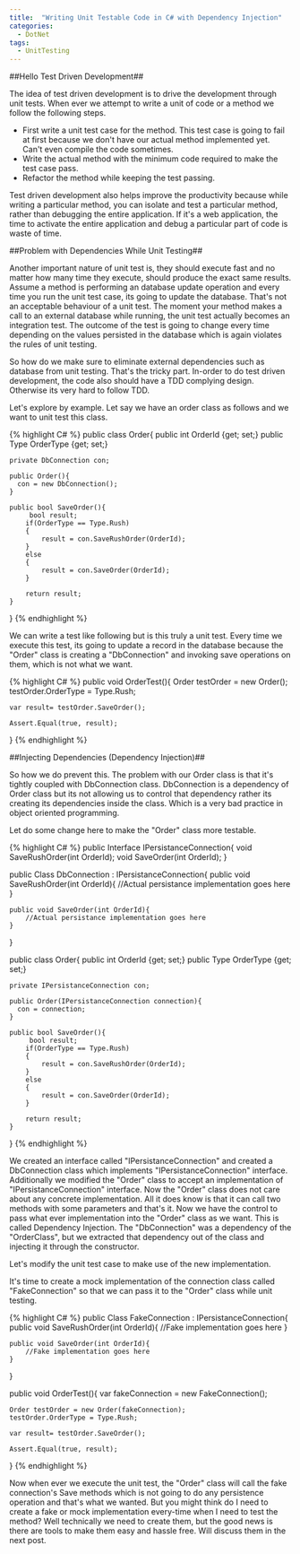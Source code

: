 ```yaml
---
title:  "Writing Unit Testable Code in C# with Dependency Injection"
categories:
  - DotNet
tags:
  - UnitTesting
---
```


##Hello Test Driven Development##

The idea of test driven development is to drive the development through unit tests. When ever we attempt to write a unit of code or a method we follow the following steps.

- First write a unit test case for the method. This test case is going to fail at first because we don't have our actual method implemented yet. Can't even compile the code sometimes.
- Write the actual method with the minimum code required to make the test case pass.
- Refactor the method while keeping the test passing.

Test driven development also helps improve the productivity because while writing a particular method, you can isolate and test a particular method, rather than debugging the entire application. If it's a web application, the time to activate the entire application and debug a particular part of code is waste of time.

##Problem with Dependencies While Unit Testing##

Another important nature of unit test is, they should execute fast and no matter how many time they execute, should produce the exact same results. Assume a method is performing an database update operation and every time you run the unit test case, its going to update the database. That's not an acceptable behaviour of a unit test. The moment your method makes a call to an external database while running, the unit test actually becomes an integration test. The outcome of the test is going to change every time depending on the values persisted in the database which is again violates the rules of unit testing.

So how do we make sure to eliminate external dependencies such as database from unit testing. That's the tricky part. In-order to do test driven development, the code also should have a TDD complying design. Otherwise its very hard to follow TDD.

Let's explore by example. Let say we have an order class as follows and we want to unit test this class.

{% highlight C# %}
public class Order{
    public int OrderId {get; set;}
    public Type OrderType {get; set;}

    private DbConnection con;

    public Order(){
      con = new DbConnection();
    }

    public bool SaveOrder(){
         bool result;
        if(OrderType == Type.Rush)
        {
            result = con.SaveRushOrder(OrderId);
        }
        else
        {
            result = con.SaveOrder(OrderId);
        }

        return result;
    }
}
{% endhighlight %}

We can write a test like following but is this truly a unit test. Every time we execute this test, its going to update a record in the database because the "Order" class is creating a "DbConnection" and invoking save operations on them, which is not what we want.

{% highlight C# %}
public void OrderTest(){
    Order testOrder = new Order();
    testOrder.OrderType = Type.Rush;

    var result= testOrder.SaveOrder();

    Assert.Equal(true, result);
}
{% endhighlight %}

##Injecting Dependencies (Dependency Injection)##

So how we do prevent this. The problem with our Order class is that it's tightly coupled with DbConnection class. DbConnection is a dependency of Order class but its not allowing us to control that dependency rather its creating its dependencies inside the class. Which is a very bad practice in object oriented programming.

Let do some change here to make the "Order" class more testable.

{% highlight C# %}
public Interface IPersistanceConnection{
    void SaveRushOrder(int OrderId);
    void SaveOrder(int OrderId);
}

public Class DbConnection : IPersistanceConnection{
    public void SaveRushOrder(int OrderId){
        //Actual persistance implementation goes here
    }

    public void SaveOrder(int OrderId){
        //Actual persistance implementation goes here
    }
}

public class Order{
    public int OrderId {get; set;}
    public Type OrderType {get; set;}

    private IPersistanceConnection con;

    public Order(IPersistanceConnection connection){
      con = connection;
    }

    public bool SaveOrder(){
         bool result;
        if(OrderType == Type.Rush)
        {
            result = con.SaveRushOrder(OrderId);
        }
        else
        {
            result = con.SaveOrder(OrderId);
        }

        return result;
    }
}
{% endhighlight %}

We created an interface called "IPersistanceConnection" and created a DbConnection class which implements "IPersistanceConnection" interface. Additionally we modified the "Order" class to accept an implementation of "IPersistanceConnection" interface. Now the "Order" class does not care about any concrete implementation. All it does know is that it can call two methods with some parameters and that's it. Now we have the control to pass what ever implementation into the "Order" class as we want. This is called Dependency Injection. The "DbConnection" was a dependency of the "OrderClass", but we extracted that dependency out of the class and injecting it through the constructor.

Let's modify the unit test case to make use of the new implementation.

It's time to create a mock implementation of the connection class called "FakeConnection" so that we can pass it to the "Order" class while unit testing.

{% highlight C# %}
public Class FakeConnection : IPersistanceConnection{
    public void SaveRushOrder(int OrderId){
        //Fake implementation goes here
    }

    public void SaveOrder(int OrderId){
        //Fake implementation goes here
    }
}

public void OrderTest(){
    var fakeConnection = new FakeConnection();

    Order testOrder = new Order(fakeConnection);
    testOrder.OrderType = Type.Rush;

    var result= testOrder.SaveOrder();

    Assert.Equal(true, result);
}
{% endhighlight %}

Now when ever we execute the unit test, the "Order" class will call the fake connection's Save methods which is not going to do any persistence operation and that's what we wanted. But you might think do I need to create a fake or mock implementation every-time when I need to test the method? Well technically we need to create them, but the good news is there are tools to make them easy and hassle free. Will discuss them in the next post.
